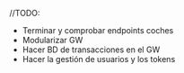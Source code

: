 //TODO:
- Terminar y comprobar endpoints coches
- Modularizar GW
- Hacer BD de transacciones en el GW
- Hacer la gestión de usuarios y los tokens